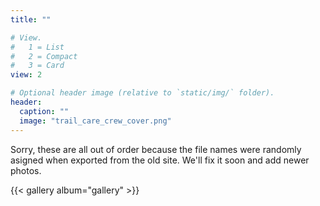 ```yaml
---
title: ""

# View.
#   1 = List
#   2 = Compact
#   3 = Card
view: 2

# Optional header image (relative to `static/img/` folder).
header:
  caption: ""
  image: "trail_care_crew_cover.png"
---
```


Sorry, these are all out of order because the file names were randomly asigned when exported from the old site. We'll fix it soon and add newer photos.

{{< gallery album="gallery" >}}

